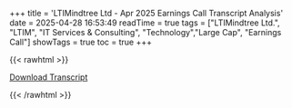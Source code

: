 +++
title = 'LTIMindtree Ltd - Apr 2025 Earnings Call Transcript Analysis'
date = 2025-04-28 16:53:49
readTime = true
tags = ["LTIMindtree Ltd.", "LTIM", "IT Services & Consulting", "Technology","Large Cap", "Earnings Call"]
showTags = true
toc = true
+++



{{< rawhtml >}}

<div class="button-container">    
    <a href="https://www.bseindia.com/stockinfo/AnnPdfOpen.aspx?Pname=35d78302-d45a-4dec-b9ad-0fc7c093795e.pdf" target="_blank" class="report-button">
      <i class="fas fa-file-pdf"></i> Download Transcript
    </a>
</div>
    
{{< /rawhtml >}}
